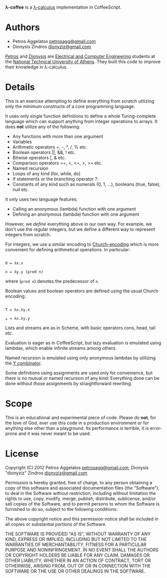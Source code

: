 **λ-coffee** is a [λ-calculus](http://en.wikipedia.org/wiki/Lambda_calculus) implementation in
CoffeeScript.

Authors
=======

 * Petros Aggelatos <petrosagg@gmail.com>
 * Dionysis Zindros <dionyziz@gmail.com>

[Petros](http://twitter.com/petrosagg) and [Dionysis](http://twitter.com/dionyziz) are
[Electrical and Computer Engineering](http://ece.ntua.gr/) students at the [National Technical
University of Athens](http://www.ntua.gr/). They built this code to improve their knowledge in
λ-calculus.

Details
=======

This is an exercise attempting to define everything from scratch utilizing only the 
minimum constructs of a core programming language.

It uses only single function definitions to define a whole Turing-complete language
which can support anything from integer operations to arrays. It does **not** utilize
any of the following:
 
 * Any functions with more than one argument
 * Variables
 * Arithmetic operators +, -, \*, /, % etc.
 * Boolean operators ||, &&, ! etc.
 * Bitwise operators |, & etc.
 * Comparison operators ==, <, <=, >, >= etc.
 * Named recursion
 * Loops of any kind (for, while, do)
 * If statements or the branching operator ?:
 * Constants of any kind such as numerals (0, 1, ...), booleans (true, false), null etc.

It only uses two language features:

 * Calling an anonymous (lambda) function with one argument
 * Defining an anonymous (lambda) function with one argument

However, we *define* everything above in our own way. For example, we don't use the regular integers, but
we define a different way to represent integers from scratch.

For integers, we use a similar encoding to [Church-encoding](http://en.wikipedia.org/wiki/Church_encoding)
which is more convenient for defining arithmetical operations. In particular:

<code>
0 = λx.x
</code>

<code>
n = λy.y (pred n)
</code>

where (<code>pred n</code>) denotes the predecessor of <code>n</code>.

Boolean values and boolean operators are defined using the usual Church encoding:

<code>
T = λx.λy.x
</code>

<code>
⊥ = λx.λy.y
</code>

Lists and streams are as in Scheme, with basic operators cons, head, tail etc.

Evaluation is eager as in CoffeeScript, but lazy evaluation is emulated using lambdas, which
enable infinite streams among others.

Named recursion is emulated using only anonymous lambdas by utilizing the
[Y combinator](http://en.wikipedia.org/wiki/Fixed-point_combinator#Y_combinator).

Some definitions using assignments are used only for convenience, but there is no mutual or
named recursion of any kind: Everything done can be done without those assignments by
straightforward rewriting.

Scope
=====

This is an educational and experimental piece of code. Please do **not**, for the love of God, ever
use this code in a production environment or for anything else other than a playground. Its performance
is terrible, it is error-prone and it was never meant to be used.

License
=======
Copyright (C) 2012 Petros Aggelatos <petrosagg@gmail.com>, Dionysis "dionyziz" Zindros <dionyziz@gmail.com>

Permission is hereby granted, free of charge, to any person obtaining a copy of this software and associated documentation files (the "Software"), to deal in the Software without restriction, including without limitation the rights to use, copy, modify, merge, publish, distribute, sublicense, and/or sell copies of the Software, and to permit persons to whom the Software is furnished to do so, subject to the following conditions:

The above copyright notice and this permission notice shall be included in all copies or substantial portions of the Software.

THE SOFTWARE IS PROVIDED "AS IS", WITHOUT WARRANTY OF ANY KIND, EXPRESS OR IMPLIED, INCLUDING BUT NOT LIMITED TO THE WARRANTIES OF MERCHANTABILITY, FITNESS FOR A PARTICULAR PURPOSE AND NONINFRINGEMENT. IN NO EVENT SHALL THE AUTHORS OR COPYRIGHT HOLDERS BE LIABLE FOR ANY CLAIM, DAMAGES OR OTHER LIABILITY, WHETHER IN AN ACTION OF CONTRACT, TORT OR OTHERWISE, ARISING FROM, OUT OF OR IN CONNECTION WITH THE SOFTWARE OR THE USE OR OTHER DEALINGS IN THE SOFTWARE.
